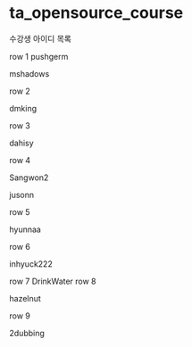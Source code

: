 # ta_opensource_course

수강생 아이디 목록

row 1
pushgerm


mshadows


row 2

dmking

row 3

dahisy

row 4


Sangwon2

jusonn


row 5

hyunnaa

row 6

inhyuck222

row 7
DrinkWater
row 8

hazelnut

row 9

2dubbing
